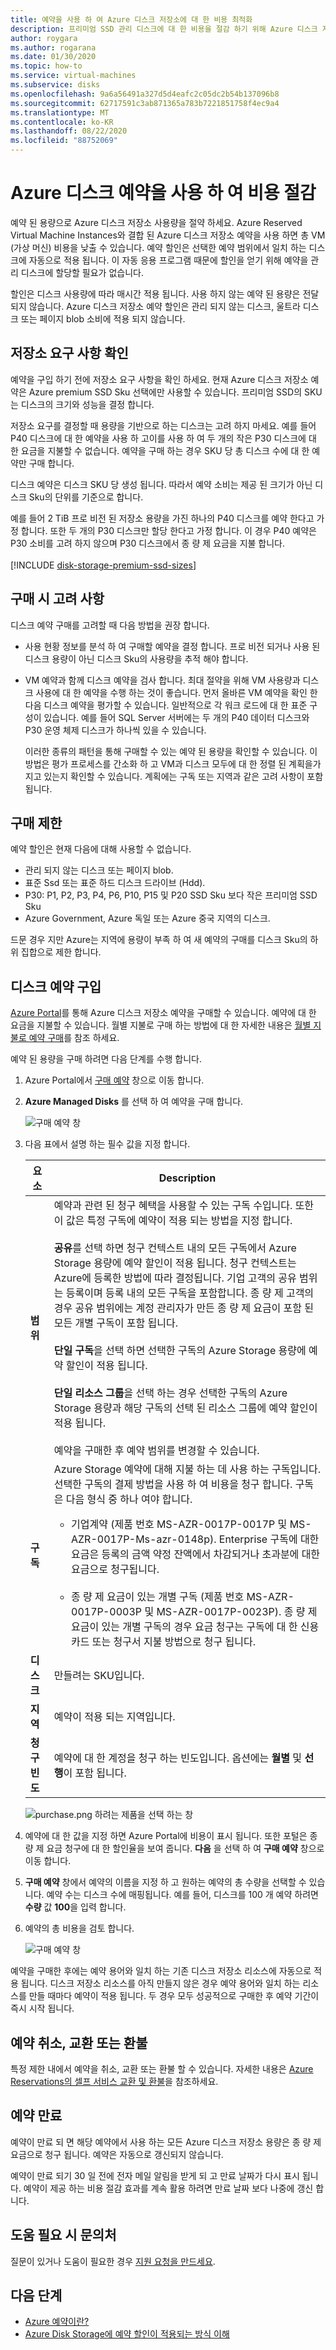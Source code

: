 ```yaml
---
title: 예약을 사용 하 여 Azure 디스크 저장소에 대 한 비용 최적화
description: 프리미엄 SSD 관리 디스크에 대 한 비용을 절감 하기 위해 Azure 디스크 저장소 예약 구매에 대해 알아봅니다.
author: roygara
ms.author: rogarana
ms.date: 01/30/2020
ms.topic: how-to
ms.service: virtual-machines
ms.subservice: disks
ms.openlocfilehash: 9a6a56491a327d5d4eafc2c05dc2b54b137096b8
ms.sourcegitcommit: 62717591c3ab871365a783b7221851758f4ec9a4
ms.translationtype: MT
ms.contentlocale: ko-KR
ms.lasthandoff: 08/22/2020
ms.locfileid: "88752069"
---
```

# <a name="reduce-costs-with-azure-disks-reservation"></a>Azure 디스크 예약을 사용 하 여 비용 절감

예약 된 용량으로 Azure 디스크 저장소 사용량을 절약 하세요. Azure Reserved Virtual Machine Instances와 결합 된 Azure 디스크 저장소 예약을 사용 하면 총 VM (가상 머신) 비용을 낮출 수 있습니다. 예약 할인은 선택한 예약 범위에서 일치 하는 디스크에 자동으로 적용 됩니다. 이 자동 응용 프로그램 때문에 할인을 얻기 위해 예약을 관리 디스크에 할당할 필요가 없습니다.

할인은 디스크 사용량에 따라 매시간 적용 됩니다. 사용 하지 않는 예약 된 용량은 전달 되지 않습니다. Azure 디스크 저장소 예약 할인은 관리 되지 않는 디스크, 울트라 디스크 또는 페이지 blob 소비에 적용 되지 않습니다.

## <a name="determine-your-storage-needs"></a>저장소 요구 사항 확인

예약을 구입 하기 전에 저장소 요구 사항을 확인 하세요. 현재 Azure 디스크 저장소 예약은 Azure premium SSD Sku 선택에만 사용할 수 있습니다. 프리미엄 SSD의 SKU는 디스크의 크기와 성능을 결정 합니다.

저장소 요구를 결정할 때 용량을 기반으로 하는 디스크는 고려 하지 마세요. 예를 들어 P40 디스크에 대 한 예약을 사용 하 고이를 사용 하 여 두 개의 작은 P30 디스크에 대 한 요금을 지불할 수 없습니다. 예약을 구매 하는 경우 SKU 당 총 디스크 수에 대 한 예약만 구매 합니다.

디스크 예약은 디스크 SKU 당 생성 됩니다. 따라서 예약 소비는 제공 된 크기가 아닌 디스크 Sku의 단위를 기준으로 합니다.

예를 들어 2 TiB 프로 비전 된 저장소 용량을 가진 하나의 P40 디스크를 예약 한다고 가정 합니다. 또한 두 개의 P30 디스크만 할당 한다고 가정 합니다. 이 경우 P40 예약은 P30 소비를 고려 하지 않으며 P30 디스크에서 종 량 제 요금을 지불 합니다.
<br/>
<br/>
[!INCLUDE [disk-storage-premium-ssd-sizes](../../includes/disk-storage-premium-ssd-sizes.md)]

## <a name="purchase-considerations"></a>구매 시 고려 사항

디스크 예약 구매를 고려할 때 다음 방법을 권장 합니다.

- 사용 현황 정보를 분석 하 여 구매할 예약을 결정 합니다. 프로 비전 되거나 사용 된 디스크 용량이 아닌 디스크 Sku의 사용량을 추적 해야 합니다.
- VM 예약과 함께 디스크 예약을 검사 합니다. 최대 절약을 위해 VM 사용량과 디스크 사용에 대 한 예약을 수행 하는 것이 좋습니다. 먼저 올바른 VM 예약을 확인 한 다음 디스크 예약을 평가할 수 있습니다. 일반적으로 각 워크 로드에 대 한 표준 구성이 있습니다. 예를 들어 SQL Server 서버에는 두 개의 P40 데이터 디스크와 P30 운영 체제 디스크가 하나씩 있을 수 있습니다.
  
  이러한 종류의 패턴을 통해 구매할 수 있는 예약 된 용량을 확인할 수 있습니다. 이 방법은 평가 프로세스를 간소화 하 고 VM과 디스크 모두에 대 한 정렬 된 계획을가지고 있는지 확인할 수 있습니다. 계획에는 구독 또는 지역과 같은 고려 사항이 포함 됩니다.

## <a name="purchase-restrictions"></a>구매 제한

예약 할인은 현재 다음에 대해 사용할 수 없습니다.

- 관리 되지 않는 디스크 또는 페이지 blob.
- 표준 Ssd 또는 표준 하드 디스크 드라이브 (Hdd).
- P30: P1, P2, P3, P4, P6, P10, P15 및 P20 SSD Sku 보다 작은 프리미엄 SSD Sku
- Azure Government, Azure 독일 또는 Azure 중국 지역의 디스크.

드문 경우 지만 Azure는 지역에 용량이 부족 하 여 새 예약의 구매를 디스크 Sku의 하위 집합으로 제한 합니다.

## <a name="buy-a-disk-reservation"></a>디스크 예약 구입

[Azure Portal](https://portal.azure.com/)를 통해 Azure 디스크 저장소 예약을 구매할 수 있습니다. 예약에 대 한 요금을 지불할 수 있습니다. 월별 지불로 구매 하는 방법에 대 한 자세한 내용은 [월별 지불로 예약 구매](../cost-management-billing/reservations/prepare-buy-reservation.md#buy-reservations-with-monthly-payments)를 참조 하세요.

예약 된 용량을 구매 하려면 다음 단계를 수행 합니다.

1. Azure Portal에서 [구매 예약](https://portal.azure.com/#blade/Microsoft_Azure_Reservations/CreateBlade/referrer/Browse_AddCommand) 창으로 이동 합니다.

1. **Azure Managed Disks** 를 선택 하 여 예약을 구매 합니다.

    ![구매 예약 창](media/disks-reserved-capacity/disks-reserved-purchase-reservation.png) 

1. 다음 표에서 설명 하는 필수 값을 지정 합니다.

   |요소  |Description  |
   |---------|---------|
   |**범위**   |  예약과 관련 된 청구 혜택을 사용할 수 있는 구독 수입니다. 또한이 값은 특정 구독에 예약이 적용 되는 방법을 지정 합니다. <br/><br/> **공유**를 선택 하면 청구 컨텍스트 내의 모든 구독에서 Azure Storage 용량에 예약 할인이 적용 됩니다. 청구 컨텍스트는 Azure에 등록한 방법에 따라 결정됩니다. 기업 고객의 공유 범위는 등록이며 등록 내의 모든 구독을 포함합니다. 종 량 제 고객의 경우 공유 범위에는 계정 관리자가 만든 종 량 제 요금이 포함 된 모든 개별 구독이 포함 됩니다.  <br/><br/>  **단일 구독**을 선택 하면 선택한 구독의 Azure Storage 용량에 예약 할인이 적용 됩니다. <br/><br/> **단일 리소스 그룹**을 선택 하는 경우 선택한 구독의 Azure Storage 용량과 해당 구독의 선택 된 리소스 그룹에 예약 할인이 적용 됩니다. <br/><br/> 예약을 구매한 후 예약 범위를 변경할 수 있습니다.  |
   |**구독**  | Azure Storage 예약에 대해 지불 하는 데 사용 하는 구독입니다. 선택한 구독의 결제 방법을 사용 하 여 비용을 청구 합니다. 구독은 다음 형식 중 하나 여야 합니다.<br/><ul><li> 기업계약 (제품 번호 MS-AZR-0017P-0017P 및 MS-AZR-0017P-Ms-azr-0148p). Enterprise 구독에 대한 요금은 등록의 금액 약정 잔액에서 차감되거나 초과분에 대한 요금으로 청구됩니다.</li><br/><li>종 량 제 요금이 있는 개별 구독 (제품 번호 MS-AZR-0017P-0003P 및 MS-AZR-0017P-0023P). 종 량 제 요금이 있는 개별 구독의 경우 요금 청구는 구독에 대 한 신용 카드 또는 청구서 지불 방법으로 청구 됩니다.</li></ul>    |
   | **디스크** | 만들려는 SKU입니다. |
   | **지역** | 예약이 적용 되는 지역입니다. |
   | **청구 빈도** | 예약에 대 한 계정을 청구 하는 빈도입니다. 옵션에는 **월별** 및 **선행**이 포함 됩니다. |

    ![purchase.png 하려는 제품을 선택 하는 창](media/disks-reserved-capacity/premium-ssd-reserved-purchase-selection.png)

1. 예약에 대 한 값을 지정 하면 Azure Portal에 비용이 표시 됩니다. 또한 포털은 종 량 제 요금 청구에 대 한 할인율을 보여 줍니다. **다음** 을 선택 하 여 **구매 예약** 창으로 이동 합니다.

1. **구매 예약** 창에서 예약의 이름을 지정 하 고 원하는 예약의 총 수량을 선택할 수 있습니다. 예약 수는 디스크 수에 매핑됩니다. 예를 들어, 디스크를 100 개 예약 하려면 **수량** 값 **100**을 입력 합니다.

1. 예약의 총 비용을 검토 합니다.

    ![구매 예약 창](media/disks-reserved-capacity/premium-ssd-reserved-selecting-sku-total-purchase.png)

예약을 구매한 후에는 예약 용어와 일치 하는 기존 디스크 저장소 리소스에 자동으로 적용 됩니다. 디스크 저장소 리소스를 아직 만들지 않은 경우 예약 용어와 일치 하는 리소스를 만들 때마다 예약이 적용 됩니다. 두 경우 모두 성공적으로 구매한 후 예약 기간이 즉시 시작 됩니다.

## <a name="cancel-exchange-or-refund-reservations"></a>예약 취소, 교환 또는 환불

특정 제한 내에서 예약을 취소, 교환 또는 환불 할 수 있습니다. 자세한 내용은 [Azure Reservations의 셀프 서비스 교환 및 환불](https://docs.microsoft.com/azure/cost-management-billing/reservations/exchange-and-refund-azure-reservations)을 참조하세요.

## <a name="expiration-of-a-reservation"></a>예약 만료

예약이 만료 되 면 해당 예약에서 사용 하는 모든 Azure 디스크 저장소 용량은 종 량 제 요금으로 청구 됩니다. 예약은 자동으로 갱신되지 않습니다.

예약이 만료 되기 30 일 전에 전자 메일 알림을 받게 되 고 만료 날짜가 다시 표시 됩니다. 예약이 제공 하는 비용 절감 효과를 계속 활용 하려면 만료 날짜 보다 나중에 갱신 합니다.

## <a name="need-help-contact-us"></a>도움 필요 시 문의처

질문이 있거나 도움이 필요한 경우 [지원 요청을 만드세요](https://go.microsoft.com/fwlink/?linkid=2083458).

## <a name="next-steps"></a>다음 단계

- [Azure 예약이란?](../cost-management-billing/reservations/save-compute-costs-reservations.md)
- [Azure Disk Storage에 예약 할인이 적용되는 방식 이해](../cost-management-billing/reservations/understand-disk-reservations.md)
